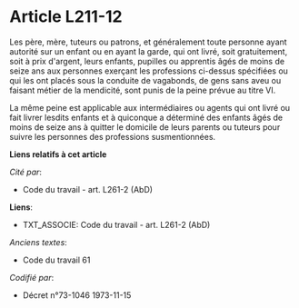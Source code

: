 # Article L211-12

Les père, mère, tuteurs ou patrons, et généralement toute personne ayant autorité sur un enfant ou en ayant la garde, qui ont
livré, soit gratuitement, soit à prix d'argent, leurs enfants, pupilles ou apprentis âgés de moins de seize ans aux personnes
exerçant les professions ci-dessus spécifiées ou qui les ont placés sous la conduite de vagabonds, de gens sans aveu ou
faisant métier de la mendicité, sont punis de la peine prévue au titre VI.

La même peine est applicable aux intermédiaires ou agents qui ont livré ou fait livrer lesdits enfants et à quiconque a
déterminé des enfants âgés de moins de seize ans à quitter le domicile de leurs parents ou tuteurs pour suivre les personnes
des professions susmentionnées.

**Liens relatifs à cet article**

_Cité par_:

  - Code du travail - art. L261-2 (AbD)

**Liens**:

  - TXT_ASSOCIE: Code du travail - art. L261-2 (AbD)

_Anciens textes_:

  - Code du travail 61

_Codifié par_:

  - Décret n°73-1046 1973-11-15
